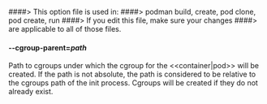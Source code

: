 ####> This option file is used in:
####>   podman build, create, pod clone, pod create, run
####> If you edit this file, make sure your changes
####> are applicable to all of those files.
#### **--cgroup-parent**=*path*

Path to cgroups under which the cgroup for the <<container|pod>> will be created. If the
path is not absolute, the path is considered to be relative to the cgroups path
of the init process. Cgroups will be created if they do not already exist.
